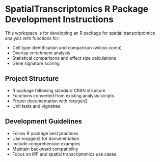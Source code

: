 # SpatialTranscriptomics R Package Development Instructions

This workspace is for developing an R package for spatial transcriptomics analysis with functions for:
- Cell type identification and comparison (wilcox.comp)
- Overlap enrichment analysis 
- Statistical comparisons and effect size calculations
- Gene signature scoring

## Project Structure
- R package following standard CRAN structure
- Functions converted from existing analysis scripts
- Proper documentation with roxygen2
- Unit tests and vignettes

## Development Guidelines
- Follow R package best practices
- Use roxygen2 for documentation
- Include comprehensive examples
- Maintain backward compatibility
- Focus on IPF and spatial transcriptomics use cases